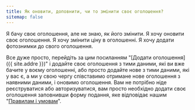 ```yaml
---
title: Як оновити, доповнити, чи то змінити своє оголошення?
sitemap: false
---
```


Я бачу своє оголошення, але не знаю, як його змінити. Я хочу оновити своє оголошення. Я хочу змінити ціну в оголошенні. Я хочу додати фотознимки до свого оголошення.

Все дуже просто, перейдіть за цим посиланням "[Додати оголошення]({{ site.addre }})" і додайте своє оголошення з тими даними, які ви вже бачите у воєму оголошенні, або просто додайте нове з тими даними, які у вас є, а ми у свою чергу співставимо отримане нове оголошення з наявними даними, і оновимо оголошення. Вам не потрібно ніде реєструватися або авторизуватися, вам просто необхідно додати своє оголошення заповнивши форму подання, яке відповідає нашим "[Правилам і умовам](/terms-and-conditions.html)".

